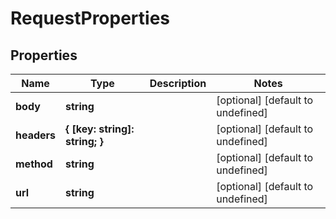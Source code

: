 # RequestProperties

## Properties
| Name | Type | Description | Notes |
| ------------ | ------------- | ------------- | ------------- |
| **body** | **string** |  | [optional] [default to undefined] |
| **headers** | **{ [key: string]: string; }** |  | [optional] [default to undefined] |
| **method** | **string** |  | [optional] [default to undefined] |
| **url** | **string** |  | [optional] [default to undefined] |


